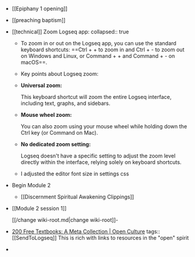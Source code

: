 - [[Epiphany 1 opening]]
- [[preaching baptism]]
- [[technical]] Zoom Logseq app: 
  collapsed:: true
	- To zoom in or out on the Logseq app, you can use the standard keyboard shortcuts: ==Ctrl + + to zoom in and Ctrl + - to zoom out on Windows and Linux, or Command + + and Command + - on macOS==.
	- Key points about Logseq zoom:
	- **Universal zoom:** 
	  
	  This keyboard shortcut will zoom the entire Logseq interface, including text, graphs, and sidebars.
	- **Mouse wheel zoom:** 
	  
	  You can also zoom using your mouse wheel while holding down the Ctrl key (or Command on Mac).
	- **No dedicated zoom setting:** 
	  
	  Logseq
	  doesn't have a specific setting to adjust the zoom level directly 
	  within the interface, relying solely on keyboard shortcuts.
	- I adjusted the editor font size in settings css
- Begin Module 2
	- [[Discernment Spiritual Awakening Clippings]]
- [[Module 2 session 1]]
  
  [[/change wiki-root.md|change wiki-root]]-
- [200 Free Textbooks: A Meta Collection | Open Culture](https://www.openculture.com/free_textbooks)
  tags:: [[SendToLogseq]] This is rich with links to resources in the "open" spirit
-
